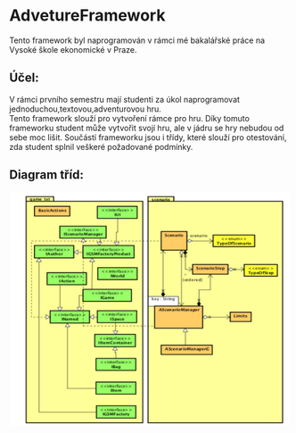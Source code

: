 # AdvetureFramework

Tento framework byl naprogramován v rámci mé bakalářské práce na Vysoké škole ekonomické v Praze.

<h2> Účel: </h2>
V rámci prvního semestru mají studenti za úkol naprogramovat jednoduchou,textovou,adventurovou hru.<br/>
Tento framework slouží pro vytvoření rámce pro hru. Díky tomuto frameworku student může vytvořit svojí hru,
ale v jádru se hry nebudou od sebe moc lišit. Součástí frameworku jsou i třídy, které slouží pro otestování, 
zda student splnil veškeré požadované podmínky.



<h2>Diagram tříd:</h2>
<p align="center">
   <img src="https://github.com/MatejkaMartin/AdvetureFramework/blob/master/class%20diagram.png" width="500" height="420"/>
</p>
